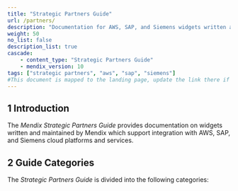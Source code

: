 ```yaml
---
title: "Strategic Partners Guide"
url: /partners/
description: "Documentation for AWS, SAP, and Siemens widgets written and maintained by Mendix"
weight: 50
no_list: false
description_list: true
cascade:
    - content_type: "Strategic Partners Guide"
    - mendix_version: 10
tags: ["strategic partners", "aws", "sap", "siemens"]
#This document is mapped to the landing page, update the link there if renaming or moving the doc file.
---
```


## 1 Introduction

The *Mendix Strategic Partners Guide* provides documentation on widgets written and maintained by Mendix which support integration with AWS, SAP, and Siemens cloud platforms and services.

## 2 Guide Categories

The *Strategic Partners Guide* is divided into the following categories:
